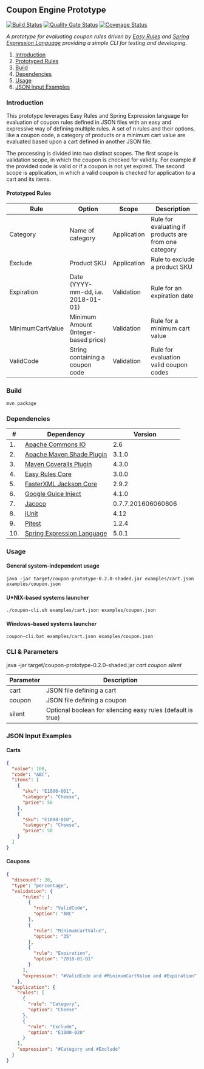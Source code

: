 Coupon Engine Prototype
---
[![Build Status](https://travis-ci.org/tpiekarski/coupon-engine.svg?branch=master)](https://travis-ci.org/tpiekarski/coupon-engine) 
[![Quality Gate Status](https://sonarcloud.io/api/badges/gate?key=de.delinero.copt:coupon-prototype)](https://sonarcloud.io/dashboard?id=de.delinero.copt%3Acoupon-prototype)
[![Coverage Status](https://coveralls.io/repos/github/tpiekarski/coupon-engine/badge.svg?branch=master)](https://coveralls.io/github/tpiekarski/coupon-engine?branch=master)

*A prototype for evaluating coupon rules driven by [Easy Rules](https://github.com/j-easy/easy-rules)
and [Spring Expression Language](https://docs.spring.io/spring/docs/4.3.12.RELEASE/spring-framework-reference/html/expressions.html)
providing a simple CLI for testing and developing.*

1. [Introduction](#introduction)
2. [Prototyped Rules](#prototyped-rules)
3. [Build](#build)
4. [Dependencies](#dependencies)
5. [Usage](#usage)
6. [JSON Input Examples](#json-input-examples)


### Introduction
This prototype leverages Easy Rules and Spring Expression language for evaluation of coupon rules defined
in JSON files with an easy and expressive way of defining multiple rules. A set of n rules and their options,
like a coupon code, a category of products or a minimum cart value are evaluated based upon a cart defined
in another JSON file.

The processing is divided into two distinct scopes. The first scope is validation scope, in which the coupon
is checked for validity. For example if the provided code is valid or if a coupon is not yet expired.
The second scope is application, in which a valid coupon is checked for application to a cart and its items.

#### Prototyped Rules
Rule|Option|Scope|Description
---|---|---|---
Category|Name of category|Application|Rule for evaluating if products are from one category
Exclude|Product SKU|Application|Rule to exclude a product SKU
Expiration|Date (YYYY-mm-dd, i.e. 2018-01-01)|Validation|Rule for an expiration date
MinimumCartValue|Minimum Amount (Integer-based price)|Validation|Rule for a minimum cart value
ValidCode|String containing a coupon code|Validation|Rule for evaluation valid coupon codes

### Build
```
mvn package
```

### Dependencies
\# | Dependency | Version
---|---|---
1.| [Apache Commons IO](https://commons.apache.org/proper/commons-io/) | 2.6
2.| [Apache Maven Shade Plugin](https://maven.apache.org/plugins/maven-shade-plugin/) | 3.1.0
3.| [Maven Coveralls Plugin](https://github.com/trautonen/coveralls-maven-plugin) | 4.3.0
4.| [Easy Rules Core](https://github.com/j-easy/easy-rules) | 3.0.0
5.| [FasterXML Jackson Core](https://github.com/FasterXML/jackson-core) | 2.9.2
6.| [Google Guice Inject](https://github.com/google/guice) | 4.1.0
7.| [Jacoco](https://github.com/jacoco/jacoco) | 0.7.7.201606060606
8.| [jUnit](https://github.com/junit-team/junit4) | 4.12
9.| [Pitest](http://pitest.org/) | 1.2.4
10.| [Spring Expression Language](https://docs.spring.io/spring/docs/4.3.12.RELEASE/spring-framework-reference/html/expressions.html) | 5.0.1

### Usage
#### General system-independent usage 
```
java -jar target/coupon-prototype-0.2.0-shaded.jar examples/cart.json examples/coupon.json
```

#### U*NIX-based systems launcher
```
./coupon-cli.sh examples/cart.json examples/coupon.json
```

#### Windows-based systems launcher
```
coupon-cli.bat examples/cart.json examples/coupon.json
```

### CLI & Parameters
java -jar target/coupon-prototype-0.2.0-shaded.jar *cart* *coupon* *silent*

Parameter | Description
--- | ---
cart | JSON file defining a cart
coupon | JSON file defining a coupon
silent | Optional boolean for silencing easy rules (default is true)

### JSON Input Examples
#### Carts
```json
{
  "value": 100,
  "code": "ABC",
  "items": [
    {
      "sku": "E1000-001",
      "category": "Cheese",
      "price": 50
    },
    {
      "sku": "E1000-010",
      "category": "Cheese",
      "price": 50
    }
  ]
}
```

#### Coupons
```json
{
  "discount": 20,
  "type": "percentage",
  "validation": {
      "rules": [
        {
          "rule": "ValidCode",
          "option": "ABC"
        },
        {
          "rule": "MinimumCartValue",
          "option": "35"
        },
        {
          "rule": "Expiration",
          "option": "2018-01-01"
        }
      ],
      "expression": "#ValidCode and #MinimumCartValue and #Expiration"
    },
  "application": {
    "rules": [
      {
        "rule": "Category",
        "option": "Cheese"
      },
      {
        "rule": "Exclude",
        "option": "E1000-020"
      }
    ],
    "expression": "#Category and #Exclude"
  }
}
```